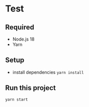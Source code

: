 # Test

## Required
- Node.js 18
- Yarn

## Setup
- install dependencies `yarn install`

## Run this project
```bash
yarn start
```